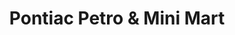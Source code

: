 ---
title: "Pontiac Petro & Mini Mart"
url: /pontiac/pontiac-petro-and-mini-mart/
shop: convenience
---
